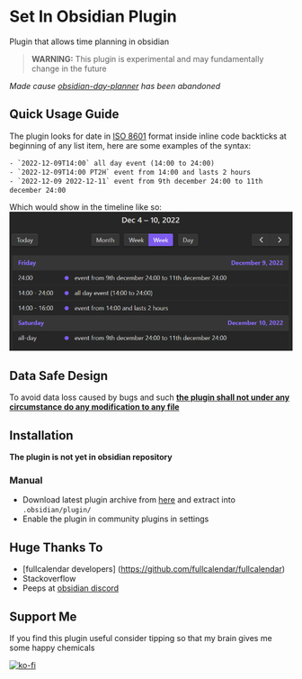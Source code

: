 # Set In Obsidian Plugin
Plugin that allows time planning in obsidian

> **WARNING:** This plugin is experimental and may fundamentally change in the future

*Made cause [obsidian-day-planner](https://github.com/lynchjames/obsidian-day-planner) has been abandoned*

## Quick Usage Guide
The plugin looks for date in [ISO 8601](https://en.wikipedia.org/wiki/ISO_8601) format inside inline code backticks at beginning of any list item, here are some examples of the syntax:

```
- `2022-12-09T14:00` all day event (14:00 to 24:00)
- `2022-12-09T14:00 PT2H` event from 14:00 and lasts 2 hours
- `2022-12-09 2022-12-11` event from 9th december 24:00 to 11th december 24:00
```

Which would show in the timeline like so:
![img](screenshots/screenshot-list.png)

## Data Safe Design
To avoid data loss caused by bugs and such <u>**the plugin shall not under any circumstance do any modification to any file**</u>

## Installation
**The plugin is not yet in obsidian repository**

### Manual
- Download latest plugin archive from [here](https://github.com/sandorex/set-in-obsidian-plugin/releases/latest/download/set-in-obsidian.zip) and extract into `.obsidian/plugin/`
- Enable the plugin in community plugins in settings

## Huge Thanks To
- [fullcalendar developers] (https://github.com/fullcalendar/fullcalendar)
- Stackoverflow
- Peeps at [obsidian discord](https://discord.com/invite/obsidianmd)

## Support Me
If you find this plugin useful consider tipping so that my brain gives me some happy chemicals

[![ko-fi](https://ko-fi.com/img/githubbutton_sm.svg)](https://ko-fi.com/C0C7GVMY1)
